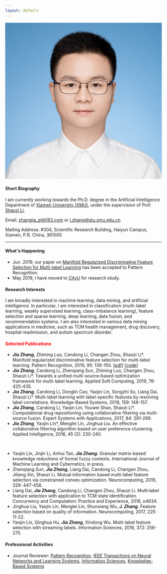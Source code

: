 ```yaml
---
layout: default 
---
```


<img class="profile-picture" src="jiazhang.jpg">

#### Short Biography

I am currently working towards the Ph.D. degree in the Artificial Intelligence Department of [Xiamen University (XMU)](https://www.xmu.edu.cn/), under the supervision of Prof. [Shaozi Li](http://imt.xmu.edu.cn/szdw.html).

Email: [zhangjia_gl@163.com](mailto:zhangjia_gl@163.com) or [j.zhang@stu.xmu.edu.cn](mailto:j.zhang@stu.xmu.edu.cn)

Mailing Address: #304, Scientific Research Building, Haiyun Campus, Xiamen, P.R. China, 361005

---

#### What's Happening

* Jun. 2019, our paper on [Manifold Regularized Discriminative Feature Selection for Multi-label Learning](https://www.sciencedirect.com/science/article/pii/S0031320319302341) has been accepted to Pattern Recognition.
* May 2019, I have moved to [CityU](https://www.cityu.edu.hk/) for research study.

#### Research Interests

I am broadly interested in machine learning, data mining, and artificial intelligence. In particular, I am interested in classification (multi-label learning, weakly supervised learning, class-imbalance learning), feature selection and sparse learning, deep learning, data fusion, and recommendation systems. I am also interested in various data mining applications in medicine, such as TCM health management, drug discovery, hospital readmission, and autism spectrum disorder.

#### <p style='color:red'>Selected Publications</p>

* ***Jia Zhang***, Zhiming Luo, Candong Li, Changen Zhou, Shaozi Li\*. Manifold regularized discriminative feature selection for multi-label learning. Pattern Recognition, 2019, 95: 136-150. [[pdf](1-s2.0-S0031320319302341-main.pdf)] [[code](MDFS-master.zip)]
* ***Jia Zhang***, Candong Li, Zhenqiang Sun, Zhiming Luo, Changen Zhou, Shaozi Li\*. Towards a unified multi-source-based optimization framework for multi-label learning. Applied Soft Computing, 2019, 76: 425-435.
* ***Jia Zhang***, Candong Li, Donglin Cao, Yaojin Lin, Songzhi Su, Liang Dai, Shaozi Li\*. Multi-label learning with label-specific features by resolving label correlations. Knowledge-Based Systems, 2018, 159: 148-157.
* ***Jia Zhang***, Candong Li, Yaojin Lin, Youwei Shao, Shaozi Li\*. Computational drug repositioning using collaborative filtering via multi-source fusion. Expert Systems with Applications, 2017, 84: 281-289.
* ***Jia Zhang***, Yaojin Lin\*, Menglei Lin, Jinghua Liu. An effective collaborative filtering algorithm based on user preference clustering. Applied Intelligence, 2016, 45 (2): 230-240.

&nbsp;
* Yaojin Lin, Jinjin Li, Anhui Tan, ***Jia Zhang***. Granular matrix-based knowledge reductions of formal fuzzy contexts. International Journal of Machine Learning and Cybernetics, in press. 
* Zhenqiang Sun, ***Jia Zhang***, Liang Dai, Candong Li, Changen Zhou, Jiliang Xin, Shaozi Li. Mutual information based multi-label feature selection via constrained convex optimization. Neurocomputing, 2019, 329: 447-456. 
* Liang Dai, ***Jia Zhang***, Candong Li, Changen Zhou, Shaozi Li. Multi‐label feature selection with application to TCM state identification. Concurrency and Computation: Practice and Experience, 2018, e4634. 
* Jinghua Liu, Yaojin Lin, Menglei Lin, Shunxiang Wu, ***J. Zhang***. Feature selection based on quality of information. Neurocomputing, 2017, 225: 11-22. 
* Yaojin Lin, Qinghua Hu, ***Jia Zhang***, Xindong Wu. Multi-label feature selection with streaming labels. Information Sciences, 2016, 372: 256-275.

#### Professional Activities

* Journal Reviewer: [Pattern Recognition](https://www.journals.elsevier.com/pattern-recognition/), [IEEE Transactions on Neural Networks and Learning Systems](https://mc.manuscriptcentral.com/tnnls), [Information Sciences](https://www.journals.elsevier.com/information-sciences), [Knowledge-Based Systems](https://www.journals.elsevier.com/knowledge-based-systems)
